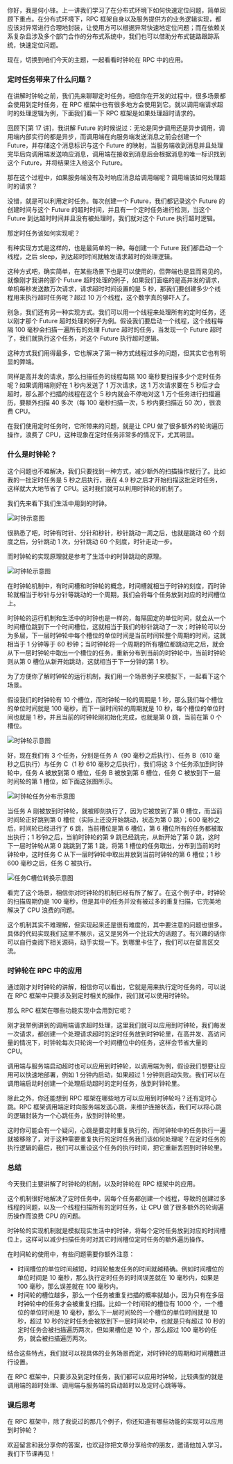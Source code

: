 你好，我是何小锋。上一讲我们学习了在分布式环境下如何快速定位问题，简单回顾下重点。在分布式环境下，RPC 框架自身以及服务提供方的业务逻辑实现，都应该对异常进行合理地封装，让使用方可以根据异常快速地定位问题；而在依赖关系复杂且涉及多个部门合作的分布式系统中，我们也可以借助分布式链路跟踪系统，快速定位问题。

现在，切换到咱们今天的主题，一起看看时钟轮在 RPC 中的应用。

### 定时任务带来了什么问题？

在讲解时钟轮之前，我们先来聊聊定时任务。相信你在开发的过程中，很多场景都会使用到定时任务，在 RPC 框架中也有很多地方会使用到它。就以调用端请求超时的处理逻辑为例，下面我们看一下 RPC 框架是如果处理超时请求的。

回顾下[第 17 讲]，我讲解 Future 的时候说过：无论是同步调用还是异步调用，调用端内部实行的都是异步，而调用端在向服务端发送消息之前会创建一个 Future，并存储这个消息标识与这个 Future 的映射，当服务端收到消息并且处理完毕后向调用端发送响应消息，调用端在接收到消息后会根据消息的唯一标识找到这个 Future，并将结果注入给这个 Future。

那在这个过程中，如果服务端没有及时响应消息给调用端呢？调用端该如何处理超时的请求？

没错，就是可以利用定时任务。每次创建一个 Future，我们都记录这个 Future 的创建时间与这个 Future 的超时时间，并且有一个定时任务进行检测，当这个 Future 到达超时时间并且没有被处理时，我们就对这个 Future 执行超时逻辑。

那定时任务该如何实现呢？

有种实现方式是这样的，也是最简单的一种。每创建一个 Future 我们都启动一个线程，之后 sleep，到达超时时间就触发请求超时的处理逻辑。

这种方式吧，确实简单，在某些场景下也是可以使用的，但弊端也是显而易见的。就像刚才我讲的那个 Future 超时处理的例子，如果我们面临的是高并发的请求，单机每秒发送数万次请求，请求超时时间设置的是 5 秒，那我们要创建多少个线程用来执行超时任务呢？超过 10 万个线程，这个数字真的够吓人了。

别急，我们还有另一种实现方式。我们可以用一个线程来处理所有的定时任务，还以刚才那个 Future 超时处理的例子为例。假设我们要启动一个线程，这个线程每隔 100 毫秒会扫描一遍所有的处理 Future 超时的任务，当发现一个 Future 超时了，我们就执行这个任务，对这个 Future 执行超时逻辑。

这种方式我们用得最多，它也解决了第一种方式线程过多的问题，但其实它也有明显的弊端。

同样是高并发的请求，那么扫描任务的线程每隔 100 毫秒要扫描多少个定时任务呢？如果调用端刚好在 1 秒内发送了 1 万次请求，这 1 万次请求要在 5 秒后才会超时，那么那个扫描的线程在这个 5 秒内就会不停地对这 1 万个任务进行扫描遍历，要额外扫描 40 多次（每 100 毫秒扫描一次，5 秒内要扫描近 50 次），很浪费 CPU。

在我们使用定时任务时，它所带来的问题，就是让 CPU 做了很多额外的轮询遍历操作，浪费了 CPU，这种现象在定时任务非常多的情况下，尤其明显。

### 什么是时钟轮？

这个问题也不难解决，我们只要找到一种方式，减少额外的扫描操作就行了。比如我的一批定时任务是 5 秒之后执行，我在 4.9 秒之后才开始扫描这批定时任务，这样就大大地节省了 CPU。这时我们就可以利用时钟轮的机制了。

我们先来看下我们生活中用到的时钟。

![时钟示意图](https://static001.geekbang.org/resource/image/d6/cf/d6366d3aec1af5f1b028b5939a7753cf.jpg)

很熟悉了吧，时钟有时针、分针和秒针，秒针跳动一周之后，也就是跳动 60 个刻度之后，分针跳动 1 次，分针跳动 60 个刻度，时针走动一步。

而时钟轮的实现原理就是参考了生活中的时钟跳动的原理。

![时钟轮示意图](https://static001.geekbang.org/resource/image/b6/5a/b61d5a5d1ec29384ba8730b71b4beb5a.jpg)

在时钟轮机制中，有时间槽和时钟轮的概念，时间槽就相当于时钟的刻度，而时钟轮就相当于秒针与分针等跳动的一个周期，我们会将每个任务放到对应的时间槽位上。

时钟轮的运行机制和生活中的时钟也是一样的，每隔固定的单位时间，就会从一个时间槽位跳到下一个时间槽位，这就相当于我们的秒针跳动了一次；时钟轮可以分为多层，下一层时钟轮中每个槽位的单位时间是当前时间轮整个周期的时间，这就相当于 1 分钟等于 60 秒钟；当时钟轮将一个周期的所有槽位都跳动完之后，就会从下一层时钟轮中取出一个槽位的任务，重新分布到当前的时钟轮中，当前时钟轮则从第 0 槽位从新开始跳动，这就相当于下一分钟的第 1 秒。

为了方便你了解时钟轮的运行机制，我们用一个场景例子来模拟下，一起看下这个场景。

假设我们的时钟轮有 10 个槽位，而时钟轮一轮的周期是 1 秒，那么我们每个槽位的单位时间就是 100 毫秒，而下一层时间轮的周期就是 10 秒，每个槽位的单位时间也就是 1 秒，并且当前的时钟轮刚初始化完成，也就是第 0 跳，当前在第 0 个槽位。

![时钟轮示意图](https://static001.geekbang.org/resource/image/a6/e9/a661c85b35508dea9cd9db6969f58de9.jpg)

好，现在我们有 3 个任务，分别是任务 A（90 毫秒之后执行）、任务 B（610 毫秒之后执行）与任务 C（1 秒 610 毫秒之后执行），我们将这 3 个任务添加到时钟轮中，任务 A 被放到第 0 槽位，任务 B 被放到第 6 槽位，任务 C 被放到下一层时间轮的第 1 槽位，如下面这张图所示。

![时钟轮任务分布示意图](https://static001.geekbang.org/resource/image/6d/de/6da0e7a3dc3d327f7f7b7a3cf7f658de.jpg)

当任务 A 刚被放到时钟轮，就被即刻执行了，因为它被放到了第 0 槽位，而当前时间轮正好跳到第 0 槽位（实际上还没开始跳动，状态为第 0 跳）；600 毫秒之后，时间轮已经进行了 6 跳，当前槽位是第 6 槽位，第 6 槽位所有的任务都被取出执行；1 秒钟之后，当前时钟轮的第 9 跳已经跳完，从新开始了第 0 跳，这时下一层时钟轮从第 0 跳跳到了第 1 跳，将第 1 槽位的任务取出，分布到当前的时钟轮中，这时任务 C 从下一层时钟轮中取出并放到当前时钟轮的第 6 槽位；1 秒 600 毫秒之后，任务 C 被执行。

![任务C槽位转换示意图](https://static001.geekbang.org/resource/image/92/11/9224564f0bad64e130061e0bb1e07411.jpg)

看完了这个场景，相信你对时钟轮的机制已经有所了解了。在这个例子中，时钟轮的扫描周期仍是 100 毫秒，但是其中的任务并没有被过多的重复扫描，它完美地解决了 CPU 浪费的问题。

这个机制其实不难理解，但实现起来还是很有难度的，其中要注意的问题也很多。具体的代码实现我们这里不展示，这又是另外一个比较大的话题了。有兴趣的话你可以自行查阅下相关源码，动手实现一下。到哪里卡住了，我们可以在留言区交流。

### 时钟轮在 RPC 中的应用

通过刚才对时钟轮的讲解，相信你可以看出，它就是用来执行定时任务的，可以说在 RPC 框架中只要涉及到定时相关的操作，我们就可以使用时钟轮。

那么 RPC 框架在哪些功能实现中会用到它呢？

刚才我举例讲到的调用端请求超时处理，这里我们就可以应用到时钟轮，我们每发一次请求，都创建一个处理请求超时的定时任务放到时钟轮里，在高并发、高访问量的情况下，时钟轮每次只轮询一个时间槽位中的任务，这样会节省大量的 CPU。

调用端与服务端启动超时也可以应用到时钟轮，以调用端为例，假设我们想要让应用可以快速地部署，例如 1 分钟内启动，如果超过 1 分钟则启动失败。我们可以在调用端启动时创建一个处理启动超时的定时任务，放到时钟轮里。

除此之外，你还能想到 RPC 框架在哪些地方可以应用到时钟轮吗？还有定时心跳。RPC 框架调用端定时向服务端发送心跳，来维护连接状态，我们可以将心跳的逻辑封装为一个心跳任务，放到时钟轮里。

这时你可能会有一个疑问，心跳是要定时重复执行的，而时钟轮中的任务执行一遍就被移除了，对于这种需要重复执行的定时任务我们该如何处理呢？在定时任务的执行逻辑的最后，我们可以重设这个任务的执行时间，把它重新丢回到时钟轮里。

### 总结

今天我们主要讲解了时钟轮的机制，以及时钟轮在 RPC 框架中的应用。

这个机制很好地解决了定时任务中，因每个任务都创建一个线程，导致的创建过多线程的问题，以及一个线程扫描所有的定时任务，让 CPU 做了很多额外的轮询遍历操作而浪费 CPU 的问题。

时钟轮的实现机制就是模拟现实生活中的时钟，将每个定时任务放到对应的时间槽位上，这样可以减少扫描任务时对其它时间槽位定时任务的额外遍历操作。

在时间轮的使用中，有些问题需要你额外注意：

- 时间槽位的单位时间越短，时间轮触发任务的时间就越精确。例如时间槽位的单位时间是 10 毫秒，那么执行定时任务的时间误差就在 10 毫秒内，如果是 100 毫秒，那么误差就在 100 毫秒内。
- 时间轮的槽位越多，那么一个任务被重复扫描的概率就越小，因为只有在多层时钟轮中的任务才会被重复扫描。比如一个时间轮的槽位有 1000 个，一个槽位的单位时间是 10 毫秒，那么下一层时间轮的一个槽位的单位时间就是 10 秒，超过 10 秒的定时任务会被放到下一层时间轮中，也就是只有超过 10 秒的定时任务会被扫描遍历两次，但如果槽位是 10 个，那么超过 100 毫秒的任务，就会被扫描遍历两次。

结合这些特点，我们就可以视具体的业务场景而定，对时钟轮的周期和时间槽数进行设置。

在 RPC 框架中，只要涉及到定时任务，我们都可以应用时钟轮，比较典型的就是调用端的超时处理、调用端与服务端的启动超时以及定时心跳等等。

### 课后思考

在 RPC 框架中，除了我说过的那几个例子，你还知道有哪些功能的实现可以应用到时钟轮？

欢迎留言和我分享你的答案，也欢迎你把文章分享给你的朋友，邀请他加入学习。我们下节课再见！
